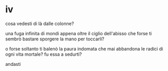 # iv

cosa vedesti di là dalle colonne?

una fuga infinita di mondi
appena oltre il ciglio dell'abisso
che forse ti sembrò bastare
sporgere la mano per toccarli?

o forse soltanto ti balenò la paura
indomata
che mai abbandona le radici di ogni vita mortale?
fu essa a sedurti?

andasti
